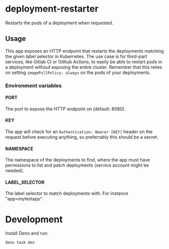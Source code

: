 # deployment-restarter

Restarts the pods of a deployment when requested.

## Usage

This app exposes an HTTP endpoint that restarts the deployments matching the given label selector in Kubernetes. The use case is for third-part services, like Gitlab CI or Github Actions, to easily be able to restart pods in a deployment without exposing the entire cluster. Remember that this relies on setting `imagePullPolicy: always` on the pods of your deployments.

### Environment variables

#### PORT

The port to expose the HTTP endpoint on (default: 8080).

#### KEY

The app will check for an `Authentication: Bearer [KEY]` header on the request before executing anything, so preferrably this should be a secret.

#### NAMESPACE

The namespace of the deployments to find, where the app must have permissions to list and patch deployments (service account might be needed).

#### LABEL_SELECTOR

The label selector to match deployments with. For instance "app=mytestapp".

# Development

Install Deno and run:

```sh
deno task dev
```
